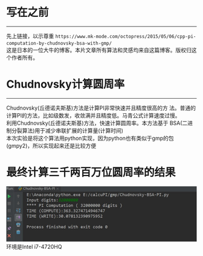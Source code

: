 # 写在之前

------
  先上链接，以示尊重
`https://www.mk-mode.com/octopress/2015/05/06/cpp-pi-computation-by-chudnovsky-bsa-with-gmp/`  
这是日本的一位大牛的博客。本片文章所有算法和灵感均来自这篇博客。版权归这个作者所有。  

# Chudnovsky计算圆周率

------
  Chudnovsky(丘德诺夫斯基)方法是计算PI非常快速并且精度很高的方
法。普通的计算PI的方法，比如级数发，收敛满并且精度低。马青公式计算速度过慢。  
  利用Chudnovsky(丘德诺夫斯基)方法，快速计算圆周率。本方法基于
BSA(二进制分裂算法)用于减少串联扩展的计算量(计算时间)  
  本次实验是将这个算法用python实现，因为python也有类似于gmp的包
(gmpy2)，所以实现起来还是比较方便  

# 最终计算三千两百万位圆周率的结果
![PI](Chudnovsky-BSA-PI.jpg)  
环境是Intel i7-4720HQ
